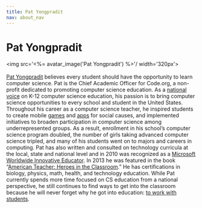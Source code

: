 ```yaml
---
title: Pat Yongpradit
nav: about_nav
---
```

# Pat Yongpradit

<img src='<%= avatar_image('Pat Yongpradit') %>'/ width='320px'>
<br/>
<br/>
[Pat Yongpradit](http://patyongpradit.com/) believes every student should have the opportunity to learn computer science. Pat is the Chief Academic Officer for Code.org, a non-profit dedicated to promoting computer science education. As a [national voice](https://youtu.be/dvpes_x9KFE) on K-12 computer science education, his passion is to bring computer science opportunities to every school and student in the United States. Throughout his career as a computer science teacher, he inspired students to create mobile [games](http://bcove.me/hen695en) and [apps](http://bcove.me/i6qrysnu) for social causes, and implemented initiatives to broaden participation in computer science among underrepresented groups. As a result, enrollment in his school’s computer science program doubled, the number of girls taking advanced computer science tripled, and many of his students went on to majors and careers in computing. Pat has also written and consulted on technology curricula at the local, state and national level and in 2010 was recognized as a [Microsoft Worldwide Innovative Educator](https://youtu.be/b-96K_4t4-w). In 2013 he was featured in the book “[American Teacher: Heroes in the Classroom](https://www.amazon.com/American-Teacher-Classroom-Katrina-Fried/dp/1599621274).”  He has certifications in biology, physics, math, health, and technology education. While Pat currently spends more time focused on CS education from a national perspective, he still continues to find ways to get into the classroom because he will never forget why he got into education: [to work with students](https://youtu.be/SU266rWVv_o).
